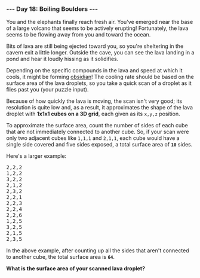 ### --- Day 18: Boiling Boulders ---

You and the elephants finally reach fresh air. You've emerged near the base of a large volcano that
seems to be actively erupting! Fortunately, the lava seems to be flowing away from you and toward
the ocean.

Bits of lava are still being ejected toward you, so you're sheltering in the cavern exit a little
longer. Outside the cave, you can see the lava landing in a pond and hear it loudly hissing as it
solidifies.

Depending on the specific compounds in the lava and speed at which it cools, it might be forming
[obsidian](https://en.wikipedia.org/wiki/Obsidian)! The cooling rate should be based on the surface
area of the lava droplets, so you take a quick scan of a droplet as it flies past you (your puzzle
input).

Because of how quickly the lava is moving, the scan isn't very good; its resolution is quite low
and, as a result, it approximates the shape of the lava droplet with <b>1x1x1 cubes on a 3D
grid</b>, each given as its <code>x,y,z</code> position.

To approximate the surface area, count the number of sides of each cube that are not immediately
connected to another cube. So, if your scan were only two adjacent cubes like <code>1,1,1</code> and
<code>2,1,1</code>, each cube would have a single side covered and five sides exposed, a total
surface area of <code><b>10</b></code> sides.

Here's a larger example:

<pre>
2,2,2
1,2,2
3,2,2
2,1,2
2,3,2
2,2,1
2,2,3
2,2,4
2,2,6
1,2,5
3,2,5
2,1,5
2,3,5
</pre>

In the above example, after counting up all the sides that aren't connected to another cube, the
total surface area is <code><b>64</b></code>.

<b>What is the surface area of your scanned lava droplet?</b>
